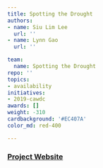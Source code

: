```yaml
---
title: Spotting the Drought
authors:
- name: Siu Lim Lee
  url: ''
- name: Lynn Gao
  url: ''

team: 
  name: Spotting the Drought
repo: ''
topics:
- availability
initiatives:
- 2019-cawdc
awards: []
weight: -310
cardbackground: '#EC407A'
color_md: red-400

---
```



### [Project Website](https://californiadrought.shinyapps.io/WaterWells/)


